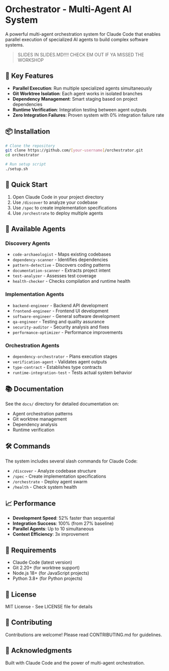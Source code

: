 # Orchestrator - Multi-Agent AI System

A powerful multi-agent orchestration system for Claude Code that enables parallel execution of specialized AI agents to build complex software systems.

>SLIDES IN SLIDES.MD!!!! CHECK EM OUT IF YA MISSED THE WORKSHOP

## 🚀 Key Features

- **Parallel Execution**: Run multiple specialized agents simultaneously
- **Git Worktree Isolation**: Each agent works in isolated branches
- **Dependency Management**: Smart staging based on project dependencies  
- **Runtime Verification**: Integration testing between agent outputs
- **Zero Integration Failures**: Proven system with 0% integration failure rate

## 📦 Installation

```bash
# Clone the repository
git clone https://github.com/[your-username]/orchestrator.git
cd orchestrator

# Run setup script
./setup.sh
```

## 🎯 Quick Start

1. Open Claude Code in your project directory
2. Use `/discover` to analyze your codebase
3. Use `/spec` to create implementation specifications
4. Use `/orchestrate` to deploy multiple agents

## 🤖 Available Agents

### Discovery Agents
- `code-archaeologist` - Maps existing codebases
- `dependency-scanner` - Identifies dependencies
- `pattern-detective` - Discovers coding patterns
- `documentation-scanner` - Extracts project intent
- `test-analyzer` - Assesses test coverage
- `health-checker` - Checks compilation and runtime health

### Implementation Agents
- `backend-engineer` - Backend API development
- `frontend-engineer` - Frontend UI development
- `software-engineer` - General software development
- `qa-engineer` - Testing and quality assurance
- `security-auditor` - Security analysis and fixes
- `performance-optimizer` - Performance improvements

### Orchestration Agents
- `dependency-orchestrator` - Plans execution stages
- `verification-agent` - Validates agent outputs
- `type-contract` - Establishes type contracts
- `runtime-integration-test` - Tests actual system behavior

## 📚 Documentation

See the `docs/` directory for detailed documentation on:
- Agent orchestration patterns
- Git worktree management
- Dependency analysis
- Runtime verification

## 🛠️ Commands

The system includes several slash commands for Claude Code:
- `/discover` - Analyze codebase structure
- `/spec` - Create implementation specifications  
- `/orchestrate` - Deploy agent swarm
- `/health` - Check system health

## 📈 Performance

- **Development Speed**: 52% faster than sequential
- **Integration Success**: 100% (from 27% baseline)
- **Parallel Agents**: Up to 10 simultaneous
- **Context Efficiency**: 3x improvement

## 🔧 Requirements

- Claude Code (latest version)
- Git 2.20+ (for worktree support)
- Node.js 18+ (for JavaScript projects)
- Python 3.8+ (for Python projects)

## 📄 License

MIT License - See LICENSE file for details

## 🤝 Contributing

Contributions are welcome! Please read CONTRIBUTING.md for guidelines.

## 🌟 Acknowledgments

Built with Claude Code and the power of multi-agent orchestration.
